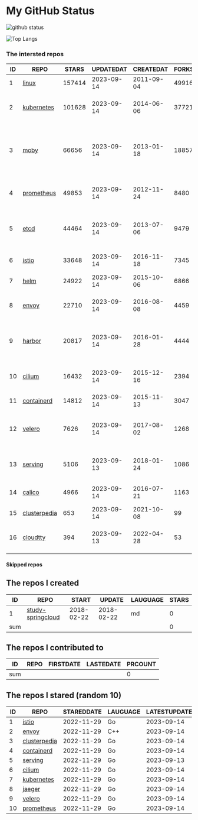 # My GitHub Status

<img src="https://github-readme-stats-1.yihong0618.vercel.app/api?username=daoqingniu&show_icons=true&&&hide_title=true&count_private=true" alt="github status" />

![Top Langs](https://github-readme-stats-1.yihong0618.vercel.app/api/top-langs/?username=daoqingniu&layout=compact)

<!--START_SECTION:github_repos-->
### The intersted repos
| ID |                              REPO                               | STARS  | UPDATEDAT  | CREATEDAT  | FORKSCOUNT |                                              DESCRIPTIONS                                              |
|----|-----------------------------------------------------------------|--------|------------|------------|------------|--------------------------------------------------------------------------------------------------------|
|  1 | [linux](https://github.com/torvalds/linux)                      | 157414 | 2023-09-14 | 2011-09-04 |      49916 | Linux kernel source tree                                                                               |
|  2 | [kubernetes](https://github.com/kubernetes/kubernetes)          | 101628 | 2023-09-14 | 2014-06-06 |      37721 | Production-Grade Container Scheduling and Management                                                   |
|  3 | [moby](https://github.com/moby/moby)                            |  66656 | 2023-09-14 | 2013-01-18 |      18857 | Moby Project - a collaborative project for the container ecosystem to assemble container-based systems |
|  4 | [prometheus](https://github.com/prometheus/prometheus)          |  49853 | 2023-09-14 | 2012-11-24 |       8480 | The Prometheus monitoring system and time series database.                                             |
|  5 | [etcd](https://github.com/etcd-io/etcd)                         |  44464 | 2023-09-14 | 2013-07-06 |       9479 | Distributed reliable key-value store for the most critical data of a distributed system                |
|  6 | [istio](https://github.com/istio/istio)                         |  33648 | 2023-09-14 | 2016-11-18 |       7345 | Connect, secure, control, and observe services.                                                        |
|  7 | [helm](https://github.com/helm/helm)                            |  24922 | 2023-09-14 | 2015-10-06 |       6866 | The Kubernetes Package Manager                                                                         |
|  8 | [envoy](https://github.com/envoyproxy/envoy)                    |  22710 | 2023-09-14 | 2016-08-08 |       4459 | Cloud-native high-performance edge/middle/service proxy                                                |
|  9 | [harbor](https://github.com/goharbor/harbor)                    |  20817 | 2023-09-14 | 2016-01-28 |       4444 | An open source trusted cloud native registry project that stores, signs, and scans content.            |
| 10 | [cilium](https://github.com/cilium/cilium)                      |  16432 | 2023-09-14 | 2015-12-16 |       2394 | eBPF-based Networking, Security, and Observability                                                     |
| 11 | [containerd](https://github.com/containerd/containerd)          |  14812 | 2023-09-14 | 2015-11-13 |       3047 | An open and reliable container runtime                                                                 |
| 12 | [velero](https://github.com/vmware-tanzu/velero)                |   7626 | 2023-09-14 | 2017-08-02 |       1268 | Backup and migrate Kubernetes applications and their persistent volumes                                |
| 13 | [serving](https://github.com/knative/serving)                   |   5106 | 2023-09-13 | 2018-01-24 |       1086 | Kubernetes-based, scale-to-zero, request-driven compute                                                |
| 14 | [calico](https://github.com/projectcalico/calico)               |   4966 | 2023-09-14 | 2016-07-21 |       1163 | Cloud native networking and network security                                                           |
| 15 | [clusterpedia](https://github.com/clusterpedia-io/clusterpedia) |    653 | 2023-09-14 | 2021-10-08 |         99 | The Encyclopedia of Kubernetes clusters                                                                |
| 16 | [cloudtty](https://github.com/cloudtty/cloudtty)                |    394 | 2023-09-13 | 2022-04-28 |         53 | A Friendly Kubernetes CloudShell (Web Terminal) !                                                      |



#### Skipped repos
<!--END_SECTION:github_repos-->

<!--START_SECTION:my_github-->
## The repos I created
| ID  |                                 REPO                                 |   START    |   UPDATE   | LAUGUAGE | STARS |
|-----|----------------------------------------------------------------------|------------|------------|----------|-------|
|   1 | [study-springcloud](https://github.com/daoqingniu/study-springcloud) | 2018-02-22 | 2018-02-22 | md       |     0 |
| sum |                                                                      |            |            |          |     0 |

## The repos I contributed to
| ID  | REPO | FIRSTDATE | LASTEDATE | PRCOUNT |
|-----|------|-----------|-----------|---------|
| sum |      |           |           |       0 |

## The repos I stared (random 10)
| ID |                              REPO                               | STAREDDATE | LAUGUAGE | LATESTUPDATE |
|----|-----------------------------------------------------------------|------------|----------|--------------|
|  1 | [istio](https://github.com/istio/istio)                         | 2022-11-29 | Go       | 2023-09-14   |
|  2 | [envoy](https://github.com/envoyproxy/envoy)                    | 2022-11-29 | C++      | 2023-09-14   |
|  3 | [clusterpedia](https://github.com/clusterpedia-io/clusterpedia) | 2022-11-29 | Go       | 2023-09-14   |
|  4 | [containerd](https://github.com/containerd/containerd)          | 2022-11-29 | Go       | 2023-09-14   |
|  5 | [serving](https://github.com/knative/serving)                   | 2022-11-29 | Go       | 2023-09-13   |
|  6 | [cilium](https://github.com/cilium/cilium)                      | 2022-11-29 | Go       | 2023-09-14   |
|  7 | [kubernetes](https://github.com/kubernetes/kubernetes)          | 2022-11-29 | Go       | 2023-09-14   |
|  8 | [jaeger](https://github.com/jaegertracing/jaeger)               | 2022-11-29 | Go       | 2023-09-14   |
|  9 | [velero](https://github.com/vmware-tanzu/velero)                | 2022-11-29 | Go       | 2023-09-14   |
| 10 | [prometheus](https://github.com/prometheus/prometheus)          | 2022-11-29 | Go       | 2023-09-14   |

<!--END_SECTION:my_github-->
